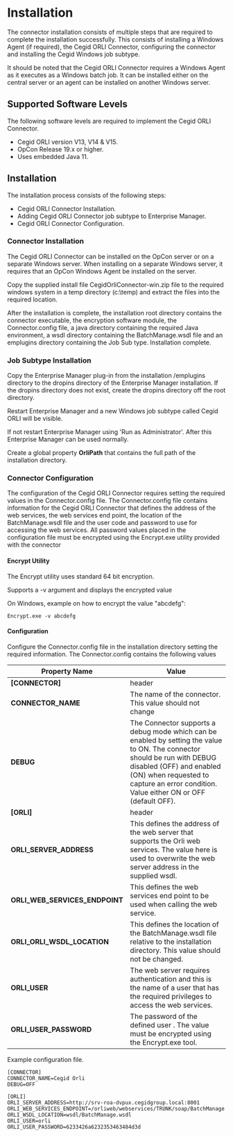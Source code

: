 # Installation

The connector installation consists of multiple steps that are required to complete the installation successfully. This consists of installing a Windows Agent (if required), the Cegid ORLI Connector, configuring the connector and installing the Cegid Windows job subtype. 

It should be noted that the Cegid ORLI Connector requires a Windows Agent as it executes as a Windows batch job. It can be installed either on the central server or an agent can be installed on another Windows server.

## Supported Software Levels
The following software levels are required to implement the Cegid ORLI Connector.
- Cegid ORLI version V13, V14 & V15.
- OpCon Release 19.x or higher.
- Uses embedded Java 11.

## Installation
The installation process consists of the following steps:

- Cegid ORLI Connector Installation.
- Adding Cegid ORLI Connector job subtype to Enterprise Manager.
- Cegid ORLI Connector Configuration.

### Connector Installation
The Cegid ORLI Connector can be installed on the OpCon server or on a separate Windows server. When installing on a separate Windows server, it requires that an OpCon Windows Agent be installed on the server.

Copy the supplied install file CegidOrliConnector-win.zip file to the required windows system in a temp directory (c:\temp) and extract the files into the required location.

After the installation is complete, the installation root directory contains the connector executable, the encryption software module, the Connector.config file, a java directory containing the required Java environment, a wsdl directory containing the BatchManage.wsdl file and an emplugins directory containing the Job Sub type.
Installation complete.

### Job Subtype Installation
Copy the Enterprise Manager plug-in from the installation /emplugins directory to the dropins directory of the Enterprise Manager installation. 
If the dropins directory does not exist, create the dropins directory off the root directory. 

Restart Enterprise Manager and a new Windows job subtype called Cegid ORLI will be visible.

If not restart Enterprise Manager using 'Run as Administrator'. After this Enterprise Manager can be used normally.

Create a global property **OrliPath** that contains the full path of the installation directory.

### Connector Configuration
The configuration of the Cegid ORLI Connector requires setting the required values in the Connector.config file. 
The Connector.config file contains information for the Cegid ORLI Connector that defines the address of the web services, the web services end point, the location of the BatchManage.wsdl file and the user code and password to use for accessing the web services. All password values placed in the configuration file must be encrypted using the Encrypt.exe utility provided with the connector

#### Encrypt Utility
The Encrypt utility uses standard 64 bit encryption.

Supports a -v argument and displays the encrypted value

On Windows, example on how to encrypt the value "abcdefg":
```
Encrypt.exe -v abcdefg
```

#### Configuration
Configure the Connector.config file in the installation directory setting the required information.
The Connector.config contains the following values

Property Name | Value
--------- | -----------
**[CONNECTOR]**                | header
**CONNECTOR_NAME**             | The name of the connector. This value should not change
**DEBUG**                      | The Connector supports a debug mode which can be enabled by setting the value to ON. The connector should be run with DEBUG disabled (OFF) and enabled (ON) when requested to capture an error condition. Value either ON or OFF (default OFF).
**[ORLI]**                     | header
**ORLI_SERVER_ADDRESS**        | This defines the address of the web server that supports the Orli web services. The value here is used to overwrite the web server address in the supplied wsdl.
**ORLI_WEB_SERVICES_ENDPOINT** | This defines the web services end point to be used when calling the web service.
**ORLI_ORLI_WSDL_LOCATION**    | This defines the location of the BatchManage.wsdl file relative to the installation directory. This value should not be changed.
**ORLI_USER**                  | The web server requires authentication and this is the name of a user that has the required privileges to access the web services.
**ORLI_USER_PASSWORD**         | The password of the defined user . The value must be encrypted using the Encrypt.exe tool.

 
Example configuration file. 
```
[CONNECTOR]
CONNECTOR_NAME=Cegid Orli
DEBUG=OFF

[ORLI]
ORLI_SERVER_ADDRESS=http://srv-roa-dvpux.cegidgroup.local:8001
ORLI_WEB_SERVICES_ENDPOINT=/orliweb/webservices/TRUNK/soap/BatchManage
ORLI_WSDL_LOCATION=wsdl/BatchManage.wsdl
ORLI_USER=orli
ORLI_USER_PASSWORD=6233426a6232353463484d3d

```